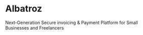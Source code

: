 # Albatroz
Next-Generation Secure invoicing &amp; Payment Platform for Small Businesses and Freelancers
